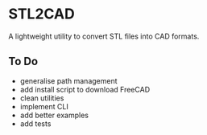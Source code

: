 # STL2CAD

A lightweight utility to convert STL files into CAD formats.


## To Do
- generalise path management
- add install script to download FreeCAD
- clean utilities
- implement CLI
- add better examples
- add tests
